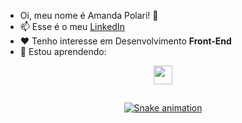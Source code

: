 <!---
<div align="center">
  <h3>Oi, meu nome é Amanda Polari! 🌼</h3>
  <hr>
  <p>📫 Esse é o meu <a href="https://www.linkedin.com/in/amandapolari/" target="_blank">LinkedIn</a></p>
  <p>❤️ Tenho interesse em Desenvolvimento <strong>Front-End</strong></p>
  <p>🌱 Estou aprendendo:</p>
</div>
--->

- Oi, meu nome é Amanda Polari! 🌼 
- 📫 Esse é o meu <a href="https://www.linkedin.com/in/amandapolari/" target="_blank">LinkedIn</a>
- ❤️ Tenho interesse em Desenvolvimento **Front-End**
- 🌱 Estou aprendendo:

<p align="center">
  <a href="https://skillicons.dev">
    <img src="https://skillicons.dev/icons?i=html,css,js,git,github,figma,jest,firebase,react,nextjs,styledcomponents" style="height: 30px;"/>
  </a>
</p>

<!---
<img align="right" alt="gif animado" height="210" style="border-radius:50px;" src="https://nadiaakter.com/wp-content/uploads/2022/09/601014116770475.6068beff4640a.gif">
--->
  ##
 <!--- 
<div align="center"> 
  <a href="https://instagram.com/amanda.polari" target="_blank"><img src="https://img.shields.io/badge/-Instagram-%23E4405F?style=for-the-badge&logo=instagram&logoColor=white" target="_blank"></a>
  <a href="https://www.linkedin.com/in/amandapolari" target="_blank"><img src="https://img.shields.io/badge/-LinkedIn-%230077B5?style=for-the-badge&logo=linkedin&logoColor=white" target="_blank"></a> 
--->

<div align="center"> 

[![Snake animation](https://github.com/amandapolari/amandapolari/blob/output/github-contribution-grid-snake.svg)](url)

</div>

</div>

<!---
amandapolari/amandapolari is a ✨ special ✨ repository because its `README.md` (this file) appears on your GitHub profile.
You can click the Preview link to take a look at your changes.
--->

